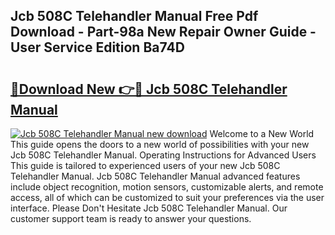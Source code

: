 ## Jcb 508C Telehandler Manual Free Pdf Download - Part-98a New Repair Owner Guide - User Service Edition Ba74D

# <h2><a href="http://bc57940.oget.top/?id=Jcb+508C+Telehandler+Manual">🔗Download New 👉🔴 Jcb 508C Telehandler Manual</a></h2>

[![Jcb 508C Telehandler Manual new download](https://i.imgur.com/5g1atiW.png)](http://bc57940.oget.top/?id=Jcb+508C+Telehandler+Manual)
Welcome to a New World This guide opens the doors to a new world of possibilities with your new Jcb 508C Telehandler Manual. Operating Instructions for Advanced Users This guide is tailored to experienced users of your new Jcb 508C Telehandler Manual. Jcb 508C Telehandler Manual advanced features include object recognition, motion sensors, customizable alerts, and remote access, all of which can be customized to suit your preferences via the user interface. Please Don't Hesitate Jcb 508C Telehandler Manual. Our customer support team is ready to answer your questions.

